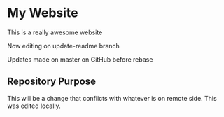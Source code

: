 # My Website	

This is a really awesome website

Now editing on update-readme branch

Updates made on master on GitHub before rebase

## Repository Purpose

This will be a change that conflicts with whatever is on remote side.
This was edited locally.